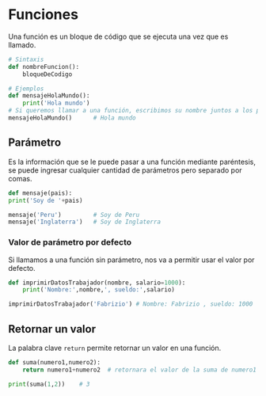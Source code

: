 # Funciones
Una función es un bloque de código que se ejecuta una vez que es llamado.
```Python
# Sintaxis
def nombreFuncion():
    bloqueDeCodigo

# Ejemplos
def mensajeHolaMundo():
    print('Hola mundo')
# Si queremos llamar a una función, escribimos su nombre juntos a los paréntesis
mensajeHolaMundo()      # Hola mundo
```
## Parámetro
Es la información que se le puede pasar a una función mediante paréntesis, se puede ingresar cualquier cantidad de parámetros pero separado por comas.
```Python
def mensaje(pais):
print('Soy de '+pais)

mensaje('Peru')         # Soy de Peru
mensaje('Inglaterra')   # Soy de Inglaterra
```
### Valor de parámetro por defecto
Si llamamos a una función sin parámetro, nos va a permitir usar el valor por defecto.
```Python
def imprimirDatosTrabajador(nombre, salario=1000):
    print('Nombre:',nombre,', sueldo:',salario)

imprimirDatosTrabajador('Fabrizio') # Nombre: Fabrizio , sueldo: 1000
```
## Retornar un valor
La palabra clave `return` permite retornar un valor en una función.
```Python
def suma(numero1,numero2):
    return numero1+numero2  # retornara el valor de la suma de numero1 y numero2

print(suma(1,2))    # 3
```